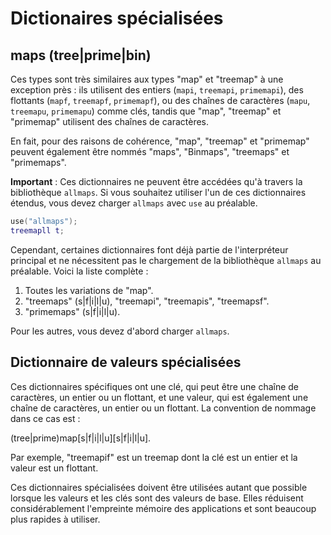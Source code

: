 # Dictionaires spécialisées

## maps (tree|prime|bin)

Ces types sont très similaires aux types "map" et "treemap" à une exception près : ils utilisent des entiers (`mapi`, `treemapi`, `primemapi`), des flottants (`mapf`, `treemapf`, `primemapf`), ou des chaînes de caractères (`mapu`, `treemapu`, `primemapu`) comme clés, tandis que "map", "treemap" et "primemap" utilisent des chaînes de caractères.

En fait, pour des raisons de cohérence, "map", "treemap" et "primemap" peuvent également être nommés "maps", "Binmaps", "treemaps" et "primemaps".

**Important** : Ces dictionnaires ne peuvent être accédées qu'à travers la bibliothèque `allmaps`. Si vous souhaitez utiliser l'un de ces dictionnaires étendus, vous devez charger `allmaps` avec `use` au préalable.

```lua
use("allmaps");
treemapll t;
```

Cependant, certaines dictionnaires font déjà partie de l'interpréteur principal et ne nécessitent pas le chargement de la bibliothèque `allmaps` au préalable. Voici la liste complète :

1) Toutes les variations de "map".
2) "treemaps" (s|f|i|l|u), "treemapi", "treemapis", "treemapsf".
3) "primemaps" (s|f|i|l|u).

Pour les autres, vous devez d'abord charger `allmaps`.

## Dictionnaire de valeurs spécialisées

Ces dictionnaires spécifiques ont une clé, qui peut être une chaîne de caractères, un entier ou un flottant, et une valeur, qui est également une chaîne de caractères, un entier ou un flottant. La convention de nommage dans ce cas est :

(tree|prime)map[s|f|i|l|u][s|f|i|l|u].

Par exemple, "treemapif" est un treemap dont la clé est un entier et la valeur est un flottant.

Ces dictionnaires spécialisées doivent être utilisées autant que possible lorsque les valeurs et les clés sont des valeurs de base. Elles réduisent considérablement l'empreinte mémoire des applications et sont beaucoup plus rapides à utiliser.
